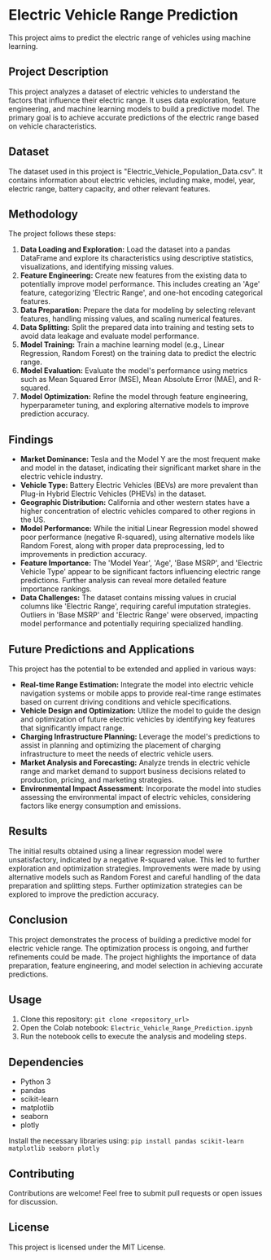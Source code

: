 # Electric Vehicle Range Prediction

This project aims to predict the electric range of vehicles using machine learning. 

## Project Description

This project analyzes a dataset of electric vehicles to understand the factors that influence their electric range. It uses data exploration, feature engineering, and machine learning models to build a predictive model. The primary goal is to achieve accurate predictions of the electric range based on vehicle characteristics.

## Dataset

The dataset used in this project is "Electric_Vehicle_Population_Data.csv". It contains information about electric vehicles, including make, model, year, electric range, battery capacity, and other relevant features.

## Methodology

The project follows these steps:

1. **Data Loading and Exploration:** Load the dataset into a pandas DataFrame and explore its characteristics using descriptive statistics, visualizations, and identifying missing values.
2. **Feature Engineering:** Create new features from the existing data to potentially improve model performance. This includes creating an 'Age' feature, categorizing 'Electric Range', and one-hot encoding categorical features.
3. **Data Preparation:** Prepare the data for modeling by selecting relevant features, handling missing values, and scaling numerical features.
4. **Data Splitting:** Split the prepared data into training and testing sets to avoid data leakage and evaluate model performance.
5. **Model Training:** Train a machine learning model (e.g., Linear Regression, Random Forest) on the training data to predict the electric range.
6. **Model Evaluation:** Evaluate the model's performance using metrics such as Mean Squared Error (MSE), Mean Absolute Error (MAE), and R-squared.
7. **Model Optimization:** Refine the model through feature engineering, hyperparameter tuning, and exploring alternative models to improve prediction accuracy.

## Findings

* **Market Dominance:** Tesla and the Model Y are the most frequent make and model in the dataset, indicating their significant market share in the electric vehicle industry.
* **Vehicle Type:** Battery Electric Vehicles (BEVs) are more prevalent than Plug-in Hybrid Electric Vehicles (PHEVs) in the dataset.
* **Geographic Distribution:** California and other western states have a higher concentration of electric vehicles compared to other regions in the US.
* **Model Performance:** While the initial Linear Regression model showed poor performance (negative R-squared), using alternative models like Random Forest, along with proper data preprocessing, led to improvements in prediction accuracy.
* **Feature Importance:** The 'Model Year', 'Age', 'Base MSRP', and 'Electric Vehicle Type' appear to be significant factors influencing electric range predictions. Further analysis can reveal more detailed feature importance rankings.
* **Data Challenges:** The dataset contains missing values in crucial columns like 'Electric Range', requiring careful imputation strategies. Outliers in 'Base MSRP' and 'Electric Range' were observed, impacting model performance and potentially requiring specialized handling.


## Future Predictions and Applications

This project has the potential to be extended and applied in various ways:

* **Real-time Range Estimation:** Integrate the model into electric vehicle navigation systems or mobile apps to provide real-time range estimates based on current driving conditions and vehicle specifications.
* **Vehicle Design and Optimization:** Utilize the model to guide the design and optimization of future electric vehicles by identifying key features that significantly impact range.
* **Charging Infrastructure Planning:** Leverage the model's predictions to assist in planning and optimizing the placement of charging infrastructure to meet the needs of electric vehicle users.
* **Market Analysis and Forecasting:** Analyze trends in electric vehicle range and market demand to support business decisions related to production, pricing, and marketing strategies.
* **Environmental Impact Assessment:** Incorporate the model into studies assessing the environmental impact of electric vehicles, considering factors like energy consumption and emissions.


## Results

The initial results obtained using a linear regression model were unsatisfactory, indicated by a negative R-squared value. This led to further exploration and optimization strategies. Improvements were made by using alternative models such as Random Forest and careful handling of the data preparation and splitting steps. Further optimization strategies can be explored to improve the prediction accuracy.

## Conclusion

This project demonstrates the process of building a predictive model for electric vehicle range. The optimization process is ongoing, and further refinements could be made. The project highlights the importance of data preparation, feature engineering, and model selection in achieving accurate predictions.


## Usage

1. Clone this repository: `git clone <repository_url>`
2. Open the Colab notebook: `Electric_Vehicle_Range_Prediction.ipynb`
3. Run the notebook cells to execute the analysis and modeling steps.

## Dependencies

- Python 3
- pandas
- scikit-learn
- matplotlib
- seaborn
- plotly

Install the necessary libraries using: `pip install pandas scikit-learn matplotlib seaborn plotly`

## Contributing

Contributions are welcome! Feel free to submit pull requests or open issues for discussion.

## License

This project is licensed under the MIT License.
